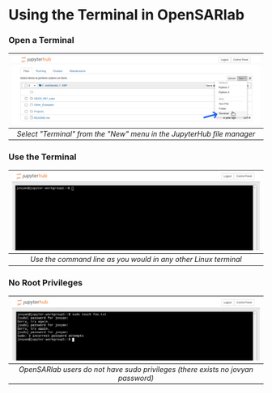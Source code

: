 # Using the Terminal in OpenSARlab

### Open a Terminal
| ![Opening a terminal with the "New" menu in the JupyterHub GUI file manager.](assets/open_terminal.png) | 
|:-------------:|
| *Select "Terminal" from the "New" menu in the JupyterHub file manager* |
 
### Use the Terminal
| ![An open terminal window.](assets/terminal.png) | 
|:-------------:|
| *Use the command line as you would in any other Linux terminal* |
 
### No Root Privileges
| ![An open terminal window with unsuccessful attempt to use sudo.](assets/no_sudo.png) | 
|:-------------:|
| *OpenSARlab users do not have sudo privileges (there exists no jovyan password)* |